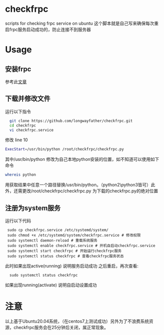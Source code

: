# checkfrpc
scripts for checking frpc service on ubuntu
这个脚本就是自己写来确保每次重启frpc服务启动成功的，防止连接不到服务器
# Usage
## 安装frpc
参考此[文章](https://blog.csdn.net/Zhy_201810576/article/details/124546567)
## 下载并修改文件
运行以下指令
~~~bash
  git clone https://github.com/longwayfather/checkfrpc.git
  cd checkfrpc
  vi checkfrpc.service   
~~~
  修改 line 10
~~~bash
ExecStart=/usr/bin/python /root/checkfrpc/checkfrpc.py 
~~~
其中/usr/bin/python 修改为自己本地python安装的位置，如不知道可以使用如下命令
~~~bash
whereis python
~~~
用获取结果中任意一个路径替换/usr/bin/python。（python2\python3皆可）此外，还需更改/root/checkfrpc/checkfrpc.py 为下载的checkfrpc.py的绝对位置
 ## 注册为system服务
 运行以下代码
 ~~~
  sudo cp checkfrpc.service /etc/systemd/system/
  sudo chmod +x /etc/systemd/system/checkfrpc.service # 修改权限
  sudo systemctl daemon-reload # 重载系统服务
  sudo systemctl enable checkfrpc.service # 开机自启动checkfrpc.service
  sudo systemctl start checkfrpc # 开始运行checkfrpc服务
  sudo systemctl status checkfrpc # 查看checkfrpc服务状态
 ~~~
此时如果出现active(running) 说明服务启动成功
之后重启，再次查看:
~~~
  sudo systemctl status checkfrpc
~~~
如果出现running(activate) 说明自启动设置成功
# 注意
以上基于Ubuntu20.04系统，（在centos7上测试成功）另外为了不浪费系统资源，checkfrpc服务会在25分钟后关闭，属正常现象。
